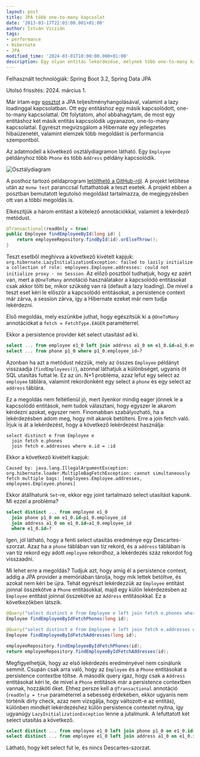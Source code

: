 ```yaml
---
layout: post
title: JPA több one-to-many kapcsolat
date: '2013-03-17T22:03:00.001+01:00'
author: István Viczián
tags:
- performance
- Hibernate
- JPA
modified_time: '2024-03-01T10:00:00.000+01:00'
description: Egy olyan entitás lekérdezése, melynek több one-to-many kapcsolata van.
---
```


Felhasznált technológiák: Spring Boot 3.2, Spring Data JPA

Utolsó frissítés: 2024. március 1.

Már írtam egy [posztot](/2012/04/22/jpa-lazy-loading.html) a JPA
teljesítményhangolásával, valamint a lazy loadinggal kapcsolatban. Ott
egy entitáshoz egy másik kapcsolódott, one-to-many kapcsolattal. Ott
folytatom, ahol abbahagytam, de most egy entitáshoz két másik entitás
kapcsolódik ugyanazon, one-to-many kapcsolattal. Egyrészt megvizsgálom a
Hibernate egy jellegzetes hibaüzenetét, valamint elemzek több megoldást
is performancia szempontból.

Az adatmodell a következő osztálydiagramon látható. Egy `Employee`
példányhoz több `Phone` és több `Address` példány kapcsolódik.

![Osztálydiagram](/artifacts/posts/2013-03-17-jpa-tobb-one-to-many-kapcsolat/jpa-onetomany.png)

A posthoz tartozó példaprogram [letölthető a
GitHub-ról](https://github.com/vicziani/jtechlog-jpa-descartes). A
projekt letöltése után az `mvnw test` paranccsal futtathatóak a teszt esetek.
A projekt ebben a
posztban bemutatott legutolsó megoldást tartalmazza, de megjegyzésben
ott van a többi megoldás is.

Elkészítjük a három entitást a kötelező annotációkkal, valamint a lekérdező metódust.

```java
@Transactional(readOnly = true)
public Employee findEmployeeById(long id) {
    return employeeRepository.findById(id).orElseThrow();
}
```
Teszt esetből meghívva a következő
kivételt kapjuk:
`org.hibernate.LazyInitializationException: failed to lazily initialize a collection of role: employees.Employee.addresses: could not initialize proxy - no Session`.
Az előző posztból tudhatjuk, hogy ez azért van, mert a `@OneToMany`
annotáció használatakor a kapcsolódó entitásokat csak akkor tölti be,
mikor szükség van rá (default a lazy loading). De mivel a teszt eset
kéri le először a kapcsolódó entitásokat, a persistence context már
zárva, a session zárva, így a Hibernate ezeket már nem tudja lekérdezni.

Első megoldás, mely eszünkbe juthat, hogy egészítsük ki a `@OneToMany`
annotációkat a `fetch = FetchType.EAGER` paraméterrel.

Ekkor a persistence provider két select
utasítást ad ki.

```sql
select ... from employee e1_0 left join address a1_0 on e1_0.id=a1_0.employee_id where e1_0.id=?
select ... from phone p1_0 where p1_0.employee_id=?
```

Azonban ha azt a
metódust nézzük, mely az összes `Employee` példányt visszaadja
(`findEmployees()`), azonnal láthatjuk a különbséget, ugyanis öt SQL
utasítás futtat le.
Ez az ún. N+1 probléma, azaz lefut egy select az `employee` táblára,
valamint rekordonként egy select a `phone` és egy select az `address` táblára.

Ez a megoldás nem feltétlenül jó, mert ilyenkor mindig eager jönnek le a kapcsolódó
entitások, nem tudok választani, hogy egyszer le akarom kérdezni azokat, egyszer nem. 
Finomabban szabályozható, ha a
lekérdezésben adom meg, hogy mit akarok betölteni. Erre a join fetch
való. Írjuk is át a lekérdezést, hogy a következő lekérdezést használja:

```plain
select distinct e from Employee e
  join fetch e.phones
  join fetch e.addresses where e.id = :id
```

Ekkor a következő kivételt kapjuk:

```plain
Caused by: java.lang.IllegalArgumentException: org.hibernate.loader.MultipleBagFetchException: cannot simultaneously fetch multiple bags: [employees.Employee.addresses, employees.Employee.phones]
```

Ekkor átállhatunk `Set`-re,
ekkor egy joint tartalmazó select utasítást
kapunk. Mi ezzel a probléma?

```sql
select distinct ... from employee e1_0 
  join phone p1_0 on e1_0.id=p1_0.employee_id 
  join address a1_0 on e1_0.id=a1_0.employee_id 
  where e1_0.id=?
```

Igen, jól látható, hogy a fenti select utasítás eredménye egy
Descartes-szorzat. Azaz ha a `phone` táblában van tíz rekord, és a `address`
táblában is van tíz rekord egy adott `employee` rekordhoz, a lekérdezés
száz rekordot fog visszaadni.

Mi lehet erre a megoldás? Tudjuk azt, hogy amíg él a persistence
context, addig a JPA provider a memóriában tárolja, hogy mik lettek
betöltve, és azokat nem kéri be újra. Tehát egyrészt lekérdezzük az
`Employee` entitást joinnal összekötve a `Phone` entitásokkal, majd egy
külön lekérdezésben az `Employee` entitást joinnal összekötve az `Address`
entitásokkal. Ez a következőkben látszik.

```java
@Query("select distinct e from Employee e left join fetch e.phones where e.id = :id")
Employee findEmployeeByIdFetchPhones(long id);

@Query("select distinct e from Employee e left join fetch e.addresses where e.id = :id")
Employee findEmployeeByIdFetchAddresses(long id);
```

```java
employeeRepository.findEmployeeByIdFetchPhones(id);
return employeeRepository.findEmployeeByIdFetchAddresses(id);
```

Megfigyelhetjük, hogy az első lekérdezés eredményével nem csinálunk
semmit. Csupán csak arra való, hogy az `Employee` és a `Phone` entitásokat a
persistence contextbe töltse. A második query igaz, hogy csak a `Address`
entitásokat kéri le, de mivel a `Phone` entitások már a persistence
contextben vannak, hozzáköti őket. Ehhez persze kell a `@Transactional`
annotáció (`readOnly = true` paraméterrel a sebesség érdekében, ekkor ugyanis
nem történik dirty check, azaz nem vizsgálja, hogy változott-e az entitás),
különben mindkét lekérdezéshez külön persistence contextet nyitna, így
ugyanúgy `LazyInitializationException` lenne a jutalmunk. A lefuttatott
két select utasítás a következő.

```sql
select distinct ... from employee e1_0 left join phone p1_0 on e1_0.id=p1_0.employee_id where e1_0.id=?
select distinct ... from employee e1_0 left join address a1_0 on e1_0.id=a1_0.employee_id where e1_0.id=?
```

Látható, hogy két select fut le, és nincs Descartes-szorzat.
